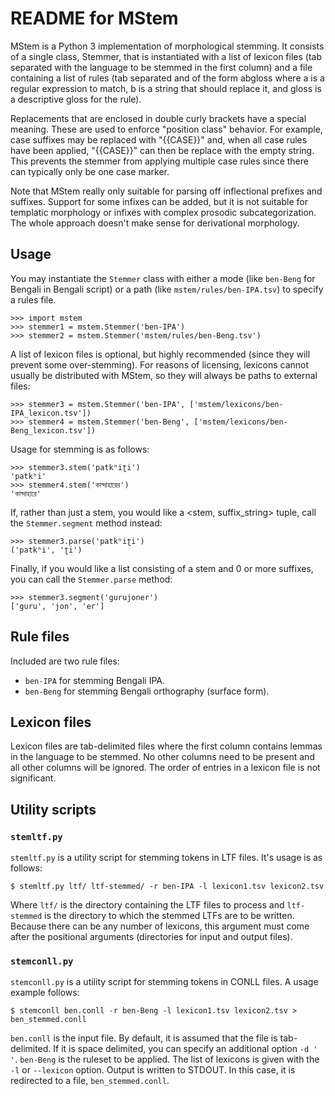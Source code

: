 # README for MStem

MStem is a Python 3 implementation of morphological stemming. It consists of a single class, Stemmer, that is instantiated with a list of lexicon files (tab separated with the language to be stemmed in the first column) and a file containing a list of rules (tab separated and of the form a<tab>b<tab>gloss where a is a regular expression to match, b is a string that should replace it, and gloss is a descriptive gloss for the rule).

Replacements that are enclosed in double curly brackets have a special meaning. These are used to enforce "position class" behavior. For example, case suffixes may be replaced with "{{CASE}}" and, when all case rules have been applied, "{{CASE}}" can then be replace with the empty string. This prevents the stemmer from applying multiple case rules since there can typically only be one case marker.

Note that MStem really only suitable for parsing off inflectional prefixes and suffixes. Support for some infixes can be added, but it is not suitable for templatic morphology or infixes with complex prosodic subcategorization. The whole approach doesn't make sense for derivational morphology.

## Usage

You may instantiate the `Stemmer` class with either a mode (like `ben-Beng` for Bengali in Bengali script) or a path (like `mstem/rules/ben-IPA.tsv`) to specify a rules file.

```
>>> import mstem
>>> stemmer1 = mstem.Stemmer('ben-IPA')
>>> stemmer2 = mstem.Stemmer('mstem/rules/ben-Beng.tsv')
```

A list of lexicon files is optional, but highly recommended (since they will prevent some over-stemming). For reasons of licensing, lexicons cannot usually be distributed with MStem, so they will always be paths to external files:

```
>>> stemmer3 = mstem.Stemmer('ben-IPA', ['mstem/lexicons/ben-IPA_lexicon.tsv'])
>>> stemmer4 = mstem.Stemmer('ben-Beng', ['mstem/lexicons/ben-Beng_lexicon.tsv'])
```

Usage for stemming is as follows:

```
>>> stemmer3.stem('patkʰiʈi')
'patkʰi'
>>> stemmer4.stem('কান্দাহারের')
'কান্দাহারে'
```

If, rather than just a stem, you would like a <stem, suffix_string> tuple, call the `Stemmer.segment` method instead:

```
>>> stemmer3.parse('patkʰiʈi')
('patkʰi', 'ʈi')
```

Finally, if you would like a list consisting of a stem and 0 or more suffixes, you can call the `Stemmer.parse` method:

```
>>> stemmer3.segment('gurujoner')
['guru', 'jon', 'er']
```

## Rule files

Included are two rule files:

* `ben-IPA` for stemming Bengali IPA.
* `ben-Beng` for stemming Bengali orthography (surface form).

## Lexicon files

Lexicon files are tab-delimited files where the first column contains lemmas in the language to be stemmed. No other columns need to be present and all other columns will be ignored. The order of entries in a lexicon file is not significant.

## Utility scripts

### `stemltf.py`

`stemltf.py` is a utility script for stemming tokens in LTF files. It's usage is as follows:

```
$ stemltf.py ltf/ ltf-stemmed/ -r ben-IPA -l lexicon1.tsv lexicon2.tsv
```

Where `ltf/` is the directory containing the LTF files to process and `ltf-stemmed` is the directory to which the stemmed LTFs are to be written. Because there can be any number of lexicons, this argument must come after the positional arguments (directories for input and output files).

### `stemconll.py`

`stemconll.py` is a utility script for stemming tokens in CONLL files. A usage example follows:

```
$ stemconll ben.conll -r ben-Beng -l lexicon1.tsv lexicon2.tsv > ben_stemmed.conll
```

`ben.conll` is the input file. By default, it is assumed that the file is tab-delimited. If it is space delimited, you can specify an additional option `-d ' '`. `ben-Beng` is the ruleset to be applied. The list of lexicons is given with the `-l` or `--lexicon` option. Output is written to STDOUT. In this case, it is redirected to a file, `ben_stemmed.conll`.
